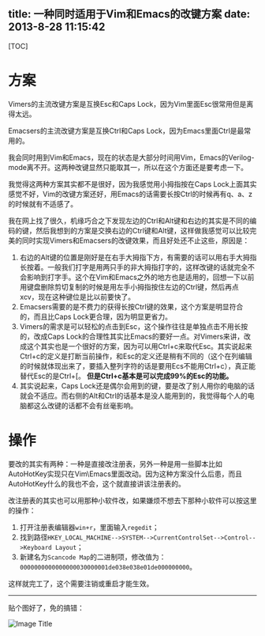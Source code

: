 title: 一种同时适用于Vim和Emacs的改键方案
date: 2013-8-28 11:15:42
---

[TOC]

# 方案

Vimers的主流改键方案是互换Esc和Caps Lock，因为Vim里面Esc很常用但是离得太远。

Emacsers的主流改键方案是互换Ctrl和Caps Lock，因为Emacs里面Ctrl是最常用的。

<!--more-->

我会同时用到Vim和Emacs，现在的状态是大部分时间用Vim，Emacs的Verilog-mode离不开。这两种改键显然只能取其一，所以在这个方面还是要考虑一下。

我觉得这两种方案其实都不是很好，因为我感觉用小拇指按在Caps Lock上面其实感觉不好，Vim的改键方案还好，用Emacs的话需要长按Ctrl的时候再有q、a、z的时候就有不适感了。

我在网上找了很久，机缘巧合之下发现左边的Ctrl和Alt键和右边的其实是不同的编码的键，然后我想到的方案是交换右边的Ctrl键和Alt键，这样做我感觉可以比较完美的同时实现Vimers和Emacsers的改键效果，而且好处还不止这些，原因是：

1.	右边的Alt键的位置是刚好是在右手大拇指下方，有需要的话可以用右手大拇指长按着。一般我们打字是用两只手的非大拇指打字的，这样改键的话就完全不会影响到打字手。这个在Vim和Emacs之外的地方也是适用的，回想一下以前用键盘删除剪切复制的时候是用左手小拇指按住左边的Ctrl键，然后再点xcv，现在这种键位是比以前要快了。
2.	Emacsers需要的是不费力的获得长按Ctrl键的效果，这个方案是明显符合的，而且比Caps Lock更合理，因为明显更省力。
3.	Vimers的需求是可以轻松的点击到Esc，这个操作往往是单独点击不用长按的，改成Caps Lock的合理性其实比Emacs的要好一点。对Vimers来讲，改成这个其实也是一个很好的方案，因为可以用Ctrl+c来取代Esc。其实说起来Ctrl+c的定义是打断当前操作，和Esc的定义还是稍有不同的（这个在列编辑的时候就体现出来了，要插入整列字符的话是要用Ecs不能用Ctrl+c），真正能替代Esc的是Ctrl+[。 __但是Ctrl+c基本是可以完成99%的Esc的功能。__
4.	其实说起来，Caps Lock还是偶尔会用到的键，要是改了别人用你的电脑的话就会不适应。而右侧的Alt和Ctrl的话基本是没人能用到的，我觉得每个人的电脑都这么改键的话都不会有丝毫影响。

# 操作

要改的其实有两种：一种是直接改注册表，另外一种是用一些脚本比如AutoHotKey实现只在Vim\Emacs里面改动。因为这种方案没什么后患，而且AutoHotKey什么的我也不会，这个就直接讲该注册表的。

改注册表的其实也可以用那种小软件改，如果嫌烦不想去下那种小软件可以按这里的操作：

1.	打开注册表编辑器`win+r`，里面输入`regedit`；
2.	找到路径`HKEY_LOCAL_MACHINE-->SYSTEM-->CurrentControlSet-->Control-->Keyboard Layout`；
3.	新建名为`Scancode Map`的二进制项，修改值为：`0000000000000000030000001de038e038e01de000000000`。


这样就完工了，这个需要注销或重启才能生效。

-----
贴个图好了，免的搞错：

![Image Title](/article_pics/key_switch.bmp)


